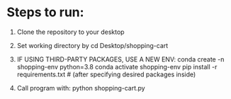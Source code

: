 # Steps to run:

1. Clone the repository to your desktop

2. Set working directory by cd Desktop/shopping-cart

3. IF USING THIRD-PARTY PACKAGES, USE A NEW ENV:
conda create -n shopping-env python=3.8 
conda activate shopping-env
pip install -r requirements.txt # (after specifying desired packages inside)

4. Call program with:
python shopping-cart.py